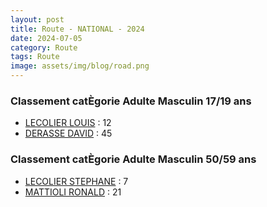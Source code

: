 ```yaml
---
layout: post
title: Route - NATIONAL - 2024
date: 2024-07-05
category: Route
tags: Route
image: assets/img/blog/road.png
---
```


### Classement catÈgorie Adulte Masculin 17/19 ans
- [LECOLIER LOUIS](https://teamspecializedlille.cc/coureurs/lecolierlouis) : 12
- [DERASSE DAVID](https://teamspecializedlille.cc/coureurs/derassedavid) : 45

### Classement catÈgorie Adulte Masculin 50/59 ans
- [LECOLIER STEPHANE](https://teamspecializedlille.cc/coureurs/lecolierstephane) : 7
- [MATTIOLI RONALD](https://teamspecializedlille.cc/coureurs/mattiolironald) : 21

